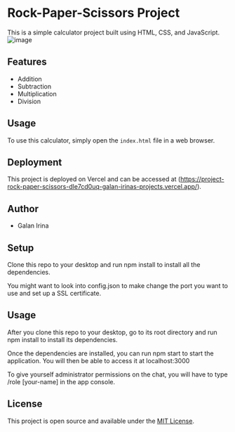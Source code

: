 
# Rock-Paper-Scissors Project

This is a simple calculator project built using HTML, CSS, and JavaScript.
![image](https://github.com/Irina923-ar/Project-rock-paper-scissors/assets/112747712/d0f052c8-4e1b-480e-af55-701738626a06)

## Features

- Addition
- Subtraction
- Multiplication
- Division
  
## Usage

To use this calculator, simply open the `index.html` file in a web browser.

## Deployment

This project is deployed on Vercel and can be accessed at (https://project-rock-paper-scissors-dle7cd0uq-galan-irinas-projects.vercel.app/).

## Author

- Galan Irina

## Setup

Clone this repo to your desktop and run npm install to install all the dependencies.

You might want to look into config.json to make change the port you want to use and set up a SSL certificate.

## Usage

After you clone this repo to your desktop, go to its root directory and run npm install to install its dependencies.

Once the dependencies are installed, you can run npm start to start the application. You will then be able to access it at localhost:3000

To give yourself administrator permissions on the chat, you will have to type /role [your-name] in the app console.


## License

This project is open source and available under the [MIT License](LICENSE).
